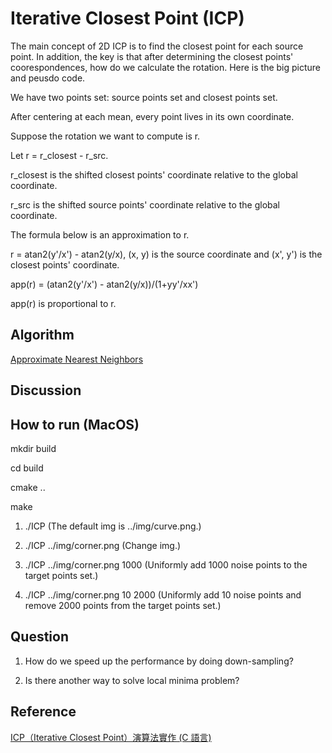 # Iterative Closest Point (ICP)

The main concept of 2D ICP is to find the closest point for each source point. In addition, the key is that after determining the closest points' coorespondences, how do we calculate the rotation. Here is the big picture and peusdo code.

We have two points set: source points set and closest points set.

After centering at each mean, every point lives in its own coordinate.

Suppose the rotation we want to compute is r.

Let r = r_closest - r_src.

r_closest is the shifted closest points' coordinate relative to the global coordinate.

r_src is the shifted source points' coordinate relative to the global coordinate.

The formula below is an approximation to r.

r = atan2(y'/x') - atan2(y/x), (x, y) is the source coordinate and (x', y') is the closest points' coordinate.

app(r) = (atan2(y'/x') - atan2(y/x))/(1+yy'/xx')

app(r) is proportional to r.

## Algorithm

[Approximate Nearest Neighbors](https://www.cs.umd.edu/~mount/ANN/)

## Discussion

## How to run (MacOS)

mkdir build

cd build

cmake ..

make

1) ./ICP
(The default img is ../img/curve.png.)

2) ./ICP ../img/corner.png
(Change img.)

3) ./ICP ../img/corner.png 1000
(Uniformly add 1000 noise points to the target points set.)

4) ./ICP ../img/corner.png 10 2000
(Uniformly add 10 noise points and remove 2000 points from the target points set.)

## Question

1. How do we speed up the performance by doing down-sampling?

2. Is there another way to solve local minima problem?

## Reference

[ICP（Iterative Closest Point）演算法實作 (C 語言)](http://ivory-cavern.blogspot.com/2009/11/icp-iterative-closest-point-c.html)
